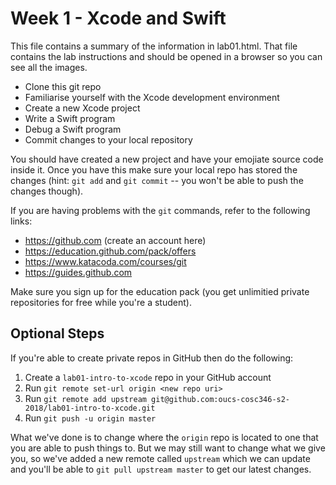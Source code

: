 # Week 1 - Xcode and Swift

This file contains a summary of the information in lab01.html. That file contains the lab 
instructions and should be opened in a browser so you can see all the images.

* Clone this git repo
* Familiarise yourself with the Xcode development environment
* Create a new Xcode project
* Write a Swift program
* Debug a Swift program
* Commit changes to your local repository

You should have created a new project and have your emojiate source code inside
it. Once you have this make sure your local repo has stored the changes (hint:
`git add` and `git commit` -- you won't be able to push the changes though).

If you are having problems with the `git` commands, refer to the following links:

* https://github.com (create an account here)
* https://education.github.com/pack/offers
* https://www.katacoda.com/courses/git
* https://guides.github.com

Make sure you sign up for the education pack (you get unlimitied private 
repositories for free while you're a student).

## Optional Steps

If you're able to create private repos in GitHub then do the following:

1. Create a `lab01-intro-to-xcode` repo in your GitHub account
2. Run `git remote set-url origin <new repo uri>`
3. Run `git remote add upstream git@github.com:oucs-cosc346-s2-2018/lab01-intro-to-xcode.git`
4. Run `git push -u origin master`

What we've done is to change where the `origin` repo is located to one that you are able to 
push things to. But we may still want to change what we give you, so we've added a new remote 
called `upstream` which we can update and you'll be able to `git pull upstream master` to get 
our latest changes.
